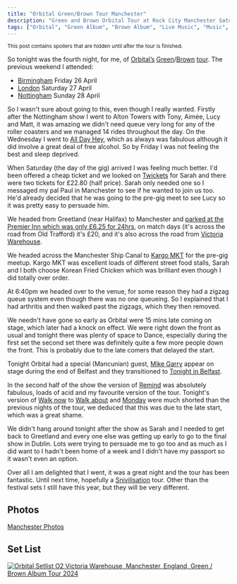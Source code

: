 ```yaml
---
title: "Orbital Green/Brown Tour Manchester"
description: "Green and Brown Orbital Tour at Rock City Manchester Saturday 4 May 2024"
tags: ["Orbital", "Green Album", "Brown Album", "Live Music", "Music", "Gigs", "Manchester", "Victoria Warehouse"]
---
```


<small>This post contains spoilers that are hidden until after the tour is finished.</small>

So tonight was the fourth night, for me, of [Orbital’s](https://orbitalofficial.com/) [Green](https://album.link/gb/i/1313447481)/[Brown](https://album.link/gb/i/1320062319) [tour](https://orbitalofficial.com/2023/10/13/the-green-album-live-2024/). The previous weekend I attended:
- <a href="/leets/orbital-green-brown-tour-birmingham">Birmingham</a> Friday 26 April
- <a href="/leets/orbital-green-brown-tour-london">London</a> Saturday 27 April
- <a href="/leets/orbital-green-brown-tour-nottingham">Nottingham</a> Sunday 28 April

So I wasn't sure about going to this, even though I really wanted. Firstly after the Nottingham show I went to Alton Towers with Tony, Aimée, Lucy and Matt, it was amazing we didn't need queue very long for any of the roller coasters and we managed 14 rides throughout the day. On the Wednesday I went to <a href="https://heypresents.com/conferences/2024">All Day Hey</a>, which as always was fabulous although it did involve a great deal of free alcohol. So by Friday I was not feeling the best and sleep deprived.

When Saturday (the day of the gig) arrived I was feeling much better. I'd been offered a cheap ticket and we looked on <a href="https://twickets.live">Twickets</a> for Sarah and there were two tickets for £22.80 (half price). Sarah only needed one so I messaged my pal Paul in Manchester to see if he wanted to join us too. He'd already decided that he was going to the pre-gig meet to see Lucy so it was pretty easy to persuade him.

We headed from Greetland (near Halifax) to Manchester and <a href="https://www.yourparkingspace.co.uk/stretford/old-trafford-parking">parked at the Premier Inn which was only £6.25 for 24hrs</a>, on match days (it's across the road from Old Trafford) it's £20, and it's also across the road from <a href="https://victoriawarehouse.com/">Victoria Warehouse</a>.

We headed across the Manchester Ship Canal to <a href="https://kargomkt.com/">Kargo MKT</a> for the pre-gig meetup. Kargo MKT was excellent loads of different street food stalls, Sarah and I both choose Korean Fried Chicken which was brilliant even though I did totally over order.

At 6:40pm we headed over to the venue, for some reason they had a zigzag queue system even though there was no one queueing. So I explained that I had arthritis and then walked past the zigzags, which they then removed.

We needn't have gone so early as Orbital were 15 mins late coming on stage, which later had a knock on effect. We were right down the front as usual and tonight there was plenty of space to Dance, especially during the first set the second set there was definitely quite a few more people down the front. This is probably due to the late comers that delayed the start.

Tonight Orbital had a special (Mancunian) guest, <a href="https://www.mikegarry.co.uk/">Mike Garry</a> appear on stage during the end of Belfast and they transitioned to <a href="https://song.link/gb/i/1724840895">Tonight in Belfast</a>. 

In the second half of the show the version of <a href="https://song.link/gb/i/1320062963">Remind</a> was absolutely fabulous, loads of acid and my favourite version of the tour. Tonight's version of <a href="https://song.link/gb/i/1320062964">Walk now</a> to <a href="https://song.link/gb/i/1313866070">Walk about</a> and <a href="https://song.link/gb/i/1320062965">Monday</a> were much shorted than the previous nights of the tour, we deduced that this was due to the late start, which was a great shame.

We didn't hang around tonight after the show as Sarah and I needed to get back to Greetland and every one else was getting up early to go to the final show in Dublin. Lots were trying to persuade me to go too and as much as I did want to I hadn't been home of a week and I didn't have my passport so it wasn't even an option.

Over all I am delighted that I went, it was a great night and the tour has been fantastic. Until next time, hopefully a <a href="Snivilisation">Snivilisation</a> tour. Other than the festival sets I still have this year, but they will be very different.

## Photos

[Manchester Photos](https://flickr.com/photos/dletorey/albums/72177720316709848/)

## Set List

<a href="https://www.setlist.fm/setlist/orbital/2024/o2-victoria-warehouse-manchester-england-6babd6c2.html" title="Orbital Setlist O2 Victoria Warehouse, Manchester, England, Green / Brown Album Tour 2024" target="_blank"><img src="https://www.setlist.fm/widgets/setlist-image-v1?id=6babd6c2" alt="Orbital Setlist O2 Victoria Warehouse, Manchester, England, Green / Brown Album Tour 2024" style="border: 0;" /></a>